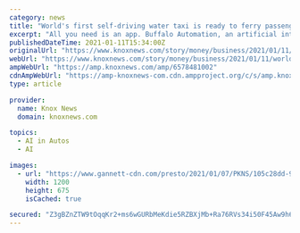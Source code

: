 ```yaml
---
category: news
title: "World's first self-driving water taxi is ready to ferry passengers in Knoxville"
excerpt: "All you need is an app. Buffalo Automation, an artificial intelligence startup from Buffalo, New York, introduced its self-driving Greycraft water taxi to the public last week. Privately ..."
publishedDateTime: 2021-01-11T15:34:00Z
originalUrl: "https://www.knoxnews.com/story/money/business/2021/01/11/worlds-first-self-driving-water-taxi-debuts-knoxville/6578481002/"
webUrl: "https://www.knoxnews.com/story/money/business/2021/01/11/worlds-first-self-driving-water-taxi-debuts-knoxville/6578481002/"
ampWebUrl: "https://amp.knoxnews.com/amp/6578481002"
cdnAmpWebUrl: "https://amp-knoxnews-com.cdn.ampproject.org/c/s/amp.knoxnews.com/amp/6578481002"
type: article

provider:
  name: Knox News
  domain: knoxnews.com

topics:
  - AI in Autos
  - AI

images:
  - url: "https://www.gannett-cdn.com/presto/2021/01/07/PKNS/105c28dd-9960-4032-8ac9-1935006d0593-kns-taxi00108_BP.jpg?auto=webp&crop=3499,1968,x0,y57&format=pjpg&width=1200"
    width: 1200
    height: 675
    isCached: true

secured: "Z3gBZnZTW9tOqqKr2+ms6wGURbMeKdie5RZBXjMb+Ra76RVs34i50F45Aw9h6jjyTzxxzEAj67nUBETGvSp6TDbVh/TJIdsAOolsWOOgySc/npFvA6vNuXDIWl/2SM9qnE+MKdFmIT879I05vEjxJZDbCc0QJVgCWf1nlSMdBvRlGYyyKR35rHbCst7maTDUfH4dFAlUV3MYFziGeVohDiV+0/jUH3ip2dO7fn4AfJMpKFvrCCOA7jdoLvLhaVw7Uuc3GhQwPNrah+rMS81+HDNYsuhX6dyCYtr2j4D0M3Qf4H41MLqsJuu4mxdgThCEdL/eFcNl/xQ+WlbxSN6L3uCtyOYWf3iy048szJqlAn8=;zh61HI46/iPsvOlFU9WeMg=="
---
```



